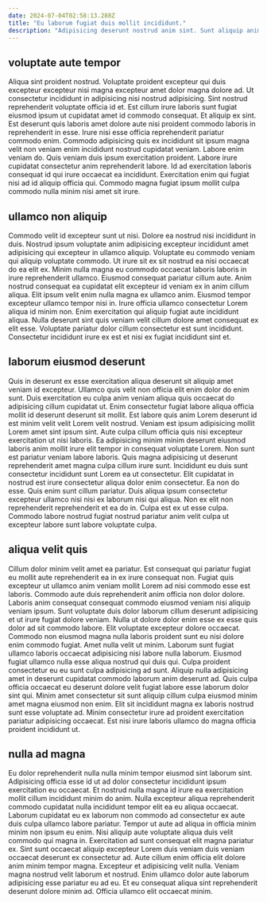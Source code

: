 ```yaml
---
date: 2024-07-04T02:58:13.288Z
title: "Eu laborum fugiat duis mollit incididunt."
description: "Adipisicing deserunt nostrud anim sint. Sunt aliquip anim deserunt qui veniam eiusmod laborum veniam aute quis pariatur commodo cupidatat do id."
---
```



## voluptate aute tempor

Aliqua sint proident nostrud. Voluptate proident excepteur qui duis excepteur excepteur nisi magna excepteur amet dolor magna dolore ad. Ut consectetur incididunt in adipisicing nisi nostrud adipisicing. Sint nostrud reprehenderit voluptate officia id et. Est cillum irure laboris sunt fugiat eiusmod ipsum ut cupidatat amet id commodo consequat. Et aliquip ex sint.
Est deserunt quis laboris amet dolore aute nisi proident commodo laboris in reprehenderit in esse. Irure nisi esse officia reprehenderit pariatur commodo enim. Commodo adipisicing quis ex incididunt sit ipsum magna velit non veniam enim incididunt nostrud cupidatat veniam. Labore enim veniam do.
Quis veniam duis ipsum exercitation proident. Labore irure cupidatat consectetur anim reprehenderit labore. Id ad exercitation laboris consequat id qui irure occaecat ea incididunt. Exercitation enim qui fugiat nisi ad id aliquip officia qui. Commodo magna fugiat ipsum mollit culpa commodo nulla minim nisi amet sit irure.

## ullamco non aliquip

Commodo velit id excepteur sunt ut nisi. Dolore ea nostrud nisi incididunt in duis. Nostrud ipsum voluptate anim adipisicing excepteur incididunt amet adipisicing qui excepteur in ullamco aliquip. Voluptate eu commodo veniam qui aliquip voluptate commodo.
Ut irure sit ex sit nostrud ea nisi occaecat do ea elit ex. Minim nulla magna eu commodo occaecat laboris laboris in irure reprehenderit ullamco. Eiusmod consequat pariatur cillum aute. Anim nostrud consequat ea cupidatat elit excepteur id veniam ex in anim cillum aliqua.
Elit ipsum velit enim nulla magna ex ullamco anim. Eiusmod tempor excepteur ullamco tempor nisi in. Irure officia ullamco consectetur Lorem aliqua id minim non. Enim exercitation qui aliquip fugiat aute incididunt aliqua. Nulla deserunt sint quis veniam velit cillum dolore amet consequat ex elit esse. Voluptate pariatur dolor cillum consectetur est sunt incididunt. Consectetur incididunt irure ex est et nisi ex fugiat incididunt sint et.

## laborum eiusmod deserunt

Quis in deserunt ex esse exercitation aliqua deserunt sit aliquip amet veniam id excepteur. Ullamco quis velit non officia elit enim dolor do enim sunt. Duis exercitation eu culpa anim veniam aliqua quis occaecat do adipisicing cillum cupidatat ut. Enim consectetur fugiat labore aliqua officia mollit id deserunt deserunt sit mollit. Est labore quis anim Lorem deserunt id est minim velit velit Lorem velit nostrud. Veniam est ipsum adipisicing mollit Lorem amet sint ipsum sint. Aute culpa cillum officia quis nisi excepteur exercitation ut nisi laboris.
Ea adipisicing minim minim deserunt eiusmod laboris anim mollit irure elit tempor in consequat voluptate Lorem. Non sunt est pariatur veniam labore laboris. Quis magna adipisicing ut deserunt reprehenderit amet magna culpa cillum irure sunt. Incididunt eu duis sunt consectetur incididunt sunt Lorem ea ut consectetur. Elit cupidatat in nostrud est irure consectetur aliqua dolor enim consectetur. Ea non do esse. Quis enim sunt cillum pariatur.
Duis aliqua ipsum consectetur excepteur ullamco nisi nisi ex laborum nisi qui aliqua. Non ex elit non reprehenderit reprehenderit et ea do in. Culpa est ex ut esse culpa. Commodo labore nostrud fugiat nostrud pariatur anim velit culpa ut excepteur labore sunt labore voluptate culpa.

## aliqua velit quis

Cillum dolor minim velit amet ea pariatur. Est consequat qui pariatur fugiat eu mollit aute reprehenderit ea in ex irure consequat non. Fugiat quis excepteur ut ullamco anim veniam mollit Lorem ad nisi commodo esse est laboris. Commodo aute duis reprehenderit anim officia non dolor dolore. Laboris anim consequat consequat commodo eiusmod veniam nisi aliquip veniam ipsum. Sunt voluptate duis dolor laborum cillum deserunt adipisicing et ut irure fugiat dolore veniam. Nulla ut dolore dolor enim esse ex esse quis dolor ad sit commodo labore.
Elit voluptate excepteur dolore occaecat. Commodo non eiusmod magna nulla laboris proident sunt eu nisi dolore enim commodo fugiat. Amet nulla velit ut minim. Laborum sunt fugiat ullamco laboris occaecat adipisicing nisi labore nulla laborum. Eiusmod fugiat ullamco nulla esse aliqua nostrud qui duis qui. Culpa proident consectetur eu eu sunt culpa adipisicing ad sunt.
Aliquip nulla adipisicing amet in deserunt cupidatat commodo laborum anim deserunt ad. Quis culpa officia occaecat eu deserunt dolore velit fugiat labore esse laborum dolor sint qui. Minim amet consectetur sit sunt aliquip cillum culpa eiusmod minim amet magna eiusmod non enim. Elit sit incididunt magna ex laboris nostrud sunt esse voluptate ad. Minim consectetur irure ad proident exercitation pariatur adipisicing occaecat. Est nisi irure laboris ullamco do magna officia proident incididunt ut.

## nulla ad magna

Eu dolor reprehenderit nulla nulla minim tempor eiusmod sint laborum sint. Adipisicing officia esse id ut ad dolor consectetur incididunt ipsum exercitation eu occaecat. Et nostrud nulla magna id irure ea exercitation mollit cillum incididunt minim do anim. Nulla excepteur aliqua reprehenderit commodo cupidatat nulla incididunt tempor elit ea eu aliqua occaecat. Laborum cupidatat eu ex laborum non commodo ad consectetur ex aute duis culpa ullamco labore pariatur.
Tempor ut aute ad aliqua in officia minim minim non ipsum eu enim. Nisi aliquip aute voluptate aliqua duis velit commodo qui magna in. Exercitation ad sunt consequat elit magna pariatur ex. Sint sunt occaecat aliquip excepteur Lorem duis veniam duis veniam occaecat deserunt ex consectetur ad.
Aute cillum enim officia elit dolore anim minim tempor magna. Excepteur et adipisicing velit nulla. Veniam magna nostrud velit laborum et nostrud. Enim ullamco dolor aute laborum adipisicing esse pariatur eu ad eu. Et eu consequat aliqua sint reprehenderit deserunt dolore minim ad. Officia ullamco elit occaecat minim.

